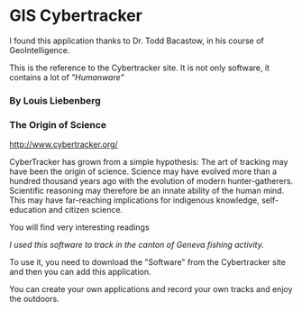 # GIS Cybertracker

I found this application thanks to Dr. Todd Bacastow, in his course of GeoIntelligence.

This is the reference to the Cybertracker site. It is not only software, it contains a lot of _"Humanware"_


### By Louis Liebenberg

### The Origin of Science

http://www.cybertracker.org/

CyberTracker has grown from a simple hypothesis: The art of tracking may have been the origin of science. Science may have evolved more than a hundred thousand years ago with the evolution of modern hunter-gatherers. Scientific reasoning may therefore be an innate ability of the human mind. This may have far-reaching implications for indigenous knowledge, self-education and citizen science.

You will find very interesting readings 

*I used this software to track in the canton of Geneva fishing activity.*

To use it, you need to download the "Software" from the Cybertracker site and then you can add this application.

You can create your own applications and record your own tracks and enjoy the outdoors.



